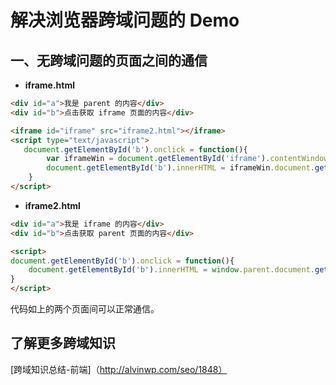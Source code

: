 ﻿# 解决浏览器跨域问题的 Demo

## 一、无跨域问题的页面之间的通信
- **iframe.html**

```html
<div id="a">我是 parent 的内容</div>
<div id="b">点击获取 iframe 页面的内容</div>

<iframe id="iframe" src="iframe2.html"></iframe>
<script type="text/javascript">
   document.getElementById('b').onclick = function(){
        var iframeWin = document.getElementById('iframe').contentWindow;
		document.getElementById('b').innerHTML = iframeWin.document.getElementById('a').innerHTML;        
    }
</script>
```

- **iframe2.html**

```html
<div id="a">我是 iframe 的内容</div>
<div id="b">点击获取 parent 页面的内容</div>

<script>
document.getElementById('b').onclick = function(){
	document.getElementById('b').innerHTML = window.parent.document.getElementById('a').innerHTML;        
}
</script>
```

代码如上的两个页面间可以正常通信。



## 了解更多跨域知识

[跨域知识总结-前端]（http://alvinwp.com/seo/1848）


